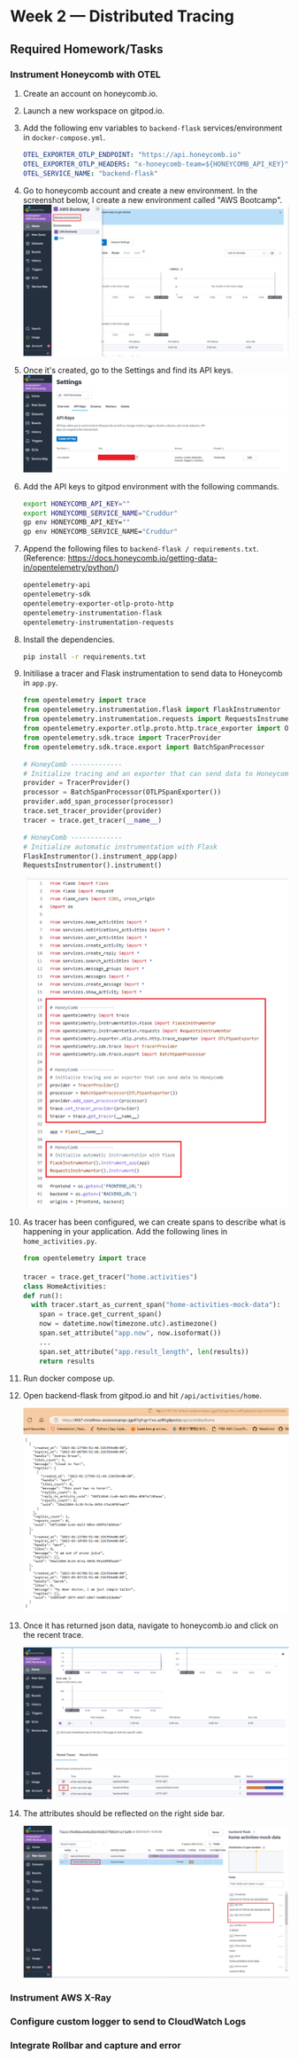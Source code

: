 # Week 2 — Distributed Tracing

## Required Homework/Tasks

### Instrument Honeycomb with OTEL

1. Create an account on honeycomb.io.
2. Launch a new workspace on gitpod.io.
3. Add the following env variables to `backend-flask` services/environment in `docker-compose.yml`.

   ```yml
   OTEL_EXPORTER_OTLP_ENDPOINT: "https://api.honeycomb.io"
   OTEL_EXPORTER_OTLP_HEADERS: "x-honeycomb-team=${HONEYCOMB_API_KEY}"
   OTEL_SERVICE_NAME: "backend-flask"
   ```
4. Go to honeycomb account and create a new environment. In the screenshot below, I create a new environment called "AWS Bootcamp".
   ![Honeycomb Environment](assets2/week-2/honeycomb-env.png)
   
5. Once it's created, go to the Settings and find its API keys.
   ![Honeycomb API Keys](assets2/week-2/honeycomb-api-keys.png)
  
6. Add the API keys to gitpod environment with the following commands.

   ```sh
   export HONEYCOMB_API_KEY=""
   export HONEYCOMB_SERVICE_NAME="Cruddur"
   gp env HONEYCOMB_API_KEY=""
   gp env HONEYCOMB_SERVICE_NAME="Cruddur"
   ```
7. Append the following files to `backend-flask / requirements.txt`. <br />
   (Reference: https://docs.honeycomb.io/getting-data-in/opentelemetry/python/)
   
   ```sh
   opentelemetry-api 
   opentelemetry-sdk 
   opentelemetry-exporter-otlp-proto-http 
   opentelemetry-instrumentation-flask 
   opentelemetry-instrumentation-requests
   ```
8. Install the dependencies.
   
   ```sh
   pip install -r requirements.txt
   ```
9. Initiliase a tracer and Flask instrumentation to send data to Honeycomb in `app.py`.
   
   ```py
   from opentelemetry import trace
   from opentelemetry.instrumentation.flask import FlaskInstrumentor
   from opentelemetry.instrumentation.requests import RequestsInstrumentor
   from opentelemetry.exporter.otlp.proto.http.trace_exporter import OTLPSpanExporter
   from opentelemetry.sdk.trace import TracerProvider
   from opentelemetry.sdk.trace.export import BatchSpanProcessor
   ```
   
   ```py
   # HoneyComb -------------
   # Initialize tracing and an exporter that can send data to Honeycomb
   provider = TracerProvider()
   processor = BatchSpanProcessor(OTLPSpanExporter())
   provider.add_span_processor(processor)
   trace.set_tracer_provider(provider)
   tracer = trace.get_tracer(__name__)
   ```
   
   ```py
   # HoneyComb -------------
   # Initialize automatic instrumentation with Flask
   FlaskInstrumentor().instrument_app(app)
   RequestsInstrumentor().instrument()
   ```
   
   ![app.py](assets2/week-2/app-py.png)
10. As tracer has been configured, we can create spans to describe what is happening in your application.
    Add the following lines in `home_activities.py`.
    
    ```py
    from opentelemetry import trace
    
    tracer = trace.get_tracer("home.activities")
    class HomeActivities:
    def run():
      with tracer.start_as_current_span("home-activities-mock-data"):
        span = trace.get_current_span()
        now = datetime.now(timezone.utc).astimezone()
        span.set_attribute("app.now", now.isoformat())
        ...
        span.set_attribute("app.result_length", len(results))
        return results
    ```
11. Run docker compose up.
12. Open backend-flask from gitpod.io and hit `/api/activities/home`.

    ![backend-flask](assets2/week-2/backend-result.png)
13. Once it has returned json data, navigate to honeycomb.io and click on the recent trace.

    ![Honeycomb Recent Traces](assets2/week-2/honeycomb-recent-traces.png)
14. The attributes should be reflected on the right side bar.
    
    ![Honeycomb Trace Details](assets2/week-2/honeycomb-trace-details.png)

### Instrument AWS X-Ray

### Configure custom logger to send to CloudWatch Logs

### Integrate Rollbar and capture and error
